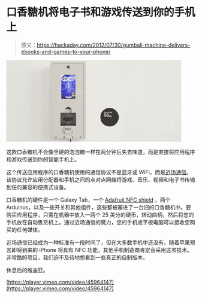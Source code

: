 # 口香糖机将电子书和游戏传送到你的手机上

> 原文：<https://hackaday.com/2012/07/30/gumball-machine-delivers-ebooks-and-games-to-your-phone/>

[![](img/b46cdcb21765102fa980113046196ef7.png "gum")](http://hackaday.com/wp-content/uploads/2012/07/gum.png)

这款口香糖机不会像坚硬的泡泡糖一样在两分钟后失去味道，而是直接将应用程序和游戏传送到你的智能手机上。

这个传送应用程序的口香糖机使用的通信协议不是蓝牙或 WiFi，而是[近场通信](http://www.ecma-international.org/publications/standards/Ecma-340.htm)。该协议允许应用分配器和手机之间的点对点网络将游戏、音乐、视频和电子书传输到任何兼容的便携式设备。

口香糖机的硬件是一个 Galaxy Tab，一个 [Adafruit NFC shield](http://adafruit.com/products/789) ，两个 Arduinos，以及一些开关和其他组件，这些都被塞进了一台旧的口香糖机中。要购买应用程序，只需在机器中放入一两个 25 美分的硬币，转动曲柄，然后将您的手机放在自动售货机上。通过近场通信的魔力，您的手机或平板电脑可以接收您购买的任何媒体。

近场通信已经成为一种标准有一段时间了，但在大多数手机中还没有。随着苹果预言即将到来的 iPhone 将具有 NFC 功能，其他手机制造商肯定会采用这项技术。非常酷的项目，我们迫不及待地想看到一些真正的自制版本。

休息后的维迪亚。

[https://player.vimeo.com/video/45964147](https://player.vimeo.com/video/45964147)
